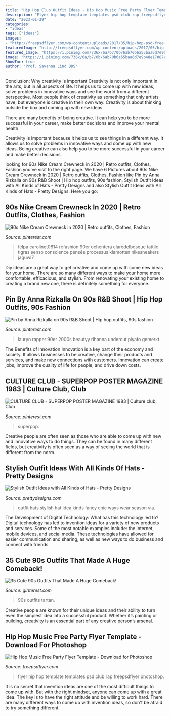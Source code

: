 ```yaml
---
title: "Hip Hop Club Outfit Ideas - Hip Hop Music Free Party Flyer Template"
description: "Flyer hip hop template templates psd club rap freepsdflyer photoshop"
date: "2023-01-29"
categories:
- "ideas"
tags: ["ideas"]
images:
- "http://freepsdflyer.com/wp-content/uploads/2017/05/hip-hop-psd-free-flyer-template-download.jpg"
featuredImage: "http://freepsdflyer.com/wp-content/uploads/2017/05/hip-hop-psd-free-flyer-template-download.jpg"
featured_image: "https://i.pinimg.com/736x/6a/b7/0b/6ab70b6a55baa6d7e9b48e17087ebc35.jpg"
image: "https://i.pinimg.com/736x/6a/b7/0b/6ab70b6a55baa6d7e9b48e17087ebc35.jpg"
ShowToc: true
author: "Prof. Savanna Lind DDS"
---
```



Conclusion: Why creativity is important
Creativity is not only important in the arts, but in all aspects of life. It helps us to come up with new ideas, solve problems in innovative ways and see the world from a different perspective.
Most people think of creativity as something that only artists have, but everyone is creative in their own way. Creativity is about thinking outside the box and coming up with new ideas.

There are many benefits of being creative. It can help you to be more successful in your career, make better decisions and improve your mental health.

Creativity is important because it helps us to see things in a different way. It allows us to solve problems in innovative ways and come up with new ideas. Being creative can also help you to be more successful in your career and make better decisions.

	

		
looking for 90s Nike Cream Crewneck in 2020 | Retro outfits, Clothes, Fashion you've visit to the right page. We have 6 Pictures about 90s Nike Cream Crewneck in 2020 | Retro outfits, Clothes, Fashion like Pin by Anna Rizkalla on 90s R&amp;B Shoot | Hip hop outfits, 90s fashion, Stylish Outfit Ideas with All Kinds of Hats - Pretty Designs and also Stylish Outfit Ideas with All Kinds of Hats - Pretty Designs. Here you go:
		
    
## 90s Nike Cream Crewneck In 2020 | Retro Outfits, Clothes, Fashion

<img loading=lazy src="https://i.pinimg.com/736x/6a/b7/0b/6ab70b6a55baa6d7e9b48e17087ebc35.jpg" onerror="this.onerror=null;this.src='https://tse4.mm.bing.net/th?id=OIP.td9QplOnZngTRiuVZliebAHaIN&amp;pid=15.1';" alt="90s Nike Cream Crewneck in 2020 | Retro outfits, Clothes, Fashion">

_Source: pinterest.com_

>felpa carolinet0814 refashion 90er ochentera clarodelbosque tattile tigras senso conscience pensée processus klamotten nikesneakers jaguwl7. 

	

Diy ideas are a great way to get creative and come up with some new ideas for your home. There are so many different ways to make your home more comfortable, efficacious, and stylish. From renovating your existing home to creating a brand new one, there is definitely something for everyone.

    
## Pin By Anna Rizkalla On 90s R&amp;B Shoot | Hip Hop Outfits, 90s Fashion

<img loading=lazy src="https://i.pinimg.com/736x/39/71/cb/3971cb8c17635cf7a1b100b773f43487.jpg" onerror="this.onerror=null;this.src='https://tse4.mm.bing.net/th?id=OIP.JejmXVPxXhhpmC9xd9VYvwHaK3&amp;pid=15.1';" alt="Pin by Anna Rizkalla on 90s R&amp;B Shoot | Hip hop outfits, 90s fashion">

_Source: pinterest.com_

>lauryn rapper 90er 2000s beautyy rihanna undercut piyafo gemerkt. 

	

The Benefits of Innovation
Innovation is a key part of the economy and society. It allows businesses to be creative, change their products and services, and make new connections with customers. Innovation can create jobs, improve the quality of life for people, and drive down costs.

    
## CULTURE CLUB - SUPERPOP POSTER MAGAZINE 1983 | Culture Club, Club

<img loading=lazy src="https://i.pinimg.com/736x/9a/02/6d/9a026d301701134e188e50f1979b1613--culture-club--s.jpg" onerror="this.onerror=null;this.src='https://tse4.mm.bing.net/th?id=OIP.Ni95SHkvou-GrSDwBw7ozwDVEl&amp;pid=15.1';" alt="CULTURE CLUB - SUPERPOP POSTER MAGAZINE 1983 | Culture club, Club">

_Source: pinterest.com_

>superpop. 

	

Creative people are often seen as those who are able to come up with new and innovative ways to do things. They can be found in many different fields, but creativity is often seen as a way of seeing the world that is different from the norm.

    
## Stylish Outfit Ideas With All Kinds Of Hats - Pretty Designs

<img loading=lazy src="http://www.prettydesigns.com/wp-content/uploads/2014/10/Stylish-Outfit-Idea-with-Hats.jpg" onerror="this.onerror=null;this.src='https://tse1.mm.bing.net/th?id=OIP.SdEmg8caL5mlPvp88VaRvAHaLH&amp;pid=15.1';" alt="Stylish Outfit Ideas with All Kinds of Hats - Pretty Designs">

_Source: prettydesigns.com_

>outfit hats stylish hat idea kinds fancy chic ways wear season via. 

	

The Development of Digital Technology: What has this technology led to?
Digital technology has led to invention ideas for a variety of new products and services. Some of the most notable examples include: the internet, mobile devices, and social media. These technologies have allowed for easier communication and sharing, as well as new ways to do business and connect with friends.

    
## 35 Cute 90s Outfits That Made A Huge Comeback!

<img loading=lazy src="http://girlterest.com/wp-content/uploads/2017/05/5-Tartan.jpg" onerror="this.onerror=null;this.src='https://tse3.mm.bing.net/th?id=OIP.hXIQduPnwI9Lz3A6CFwsJwHaKk&amp;pid=15.1';" alt="35 Cute 90s Outfits That Made A Huge Comeback!">

_Source: girlterest.com_

>90s outfits tartan. 

	

Creative people are known for their unique ideas and their ability to turn even the simplest idea into a successful product. Whether it’s painting or building, creativity is an essential part of any creative person’s arsenal.

    
## Hip Hop Music Free Party Flyer Template - Download For Photoshop

<img loading=lazy src="http://freepsdflyer.com/wp-content/uploads/2017/05/hip-hop-psd-free-flyer-template-download.jpg" onerror="this.onerror=null;this.src='https://tse1.mm.bing.net/th?id=OIP.onQD4L8ciFAclqXShO8GlQHaKq&amp;pid=15.1';" alt="Hip Hop Music Free Party Flyer Template - Download for Photoshop">

_Source: freepsdflyer.com_

>flyer hip hop template templates psd club rap freepsdflyer photoshop. 

	

It is no secret that invention ideas are one of the most difficult things to come up with. But with the right mindset, anyone can come up with a great idea. The key is to have the right attitude and be willing to work hard. There are many different ways to come up with invention ideas, so don't be afraid to try something different.

